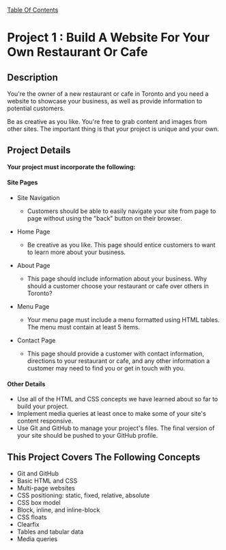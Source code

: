 [Table Of Contents](readme.md)

# Project 1 : Build A Website For Your Own Restaurant Or Cafe

## Description

You're the owner of a new restaurant or cafe in Toronto and you need a website to showcase your business, as well as provide information to potential customers.

Be as creative as you like. You're free to grab content and images from other sites. The important thing is that your project is unique and your own.

## Project Details

**Your project must incorporate the following:**

#### Site Pages

- Site Navigation
	- Customers should be able to easily navigate your site from page to page without using the "back" button on their browser.

- Home Page
	- Be creative as you like. This page should entice customers to want to learn more about your business.

- About Page
	- This page should include information about your business. Why should a customer choose your restaurant or cafe over others in Toronto? 

- Menu Page
	- Your menu page must include a menu formatted using HTML tables. The menu must contain at least 5 items.

- Contact Page
	- This page should provide a customer with contact information, directions to your restaurant or cafe, and any other information a customer may need to find you or get in touch with you.

#### Other Details

- Use all of the HTML and CSS concepts we have learned about so far to build your project.
- Implement media queries at least once to make some of your site's content responsive.
- Use Git and GitHub to manage your project's files. The final version of your site should be pushed to your GitHub profile.

## This Project Covers The Following Concepts

- Git and GitHub
- Basic HTML and CSS
- Multi-page websites
- CSS positioning: static, fixed, relative, absolute
- CSS box model
- Block, inline, and inline-block
- CSS floats
- Clearfix
- Tables and tabular data
- Media queries  


